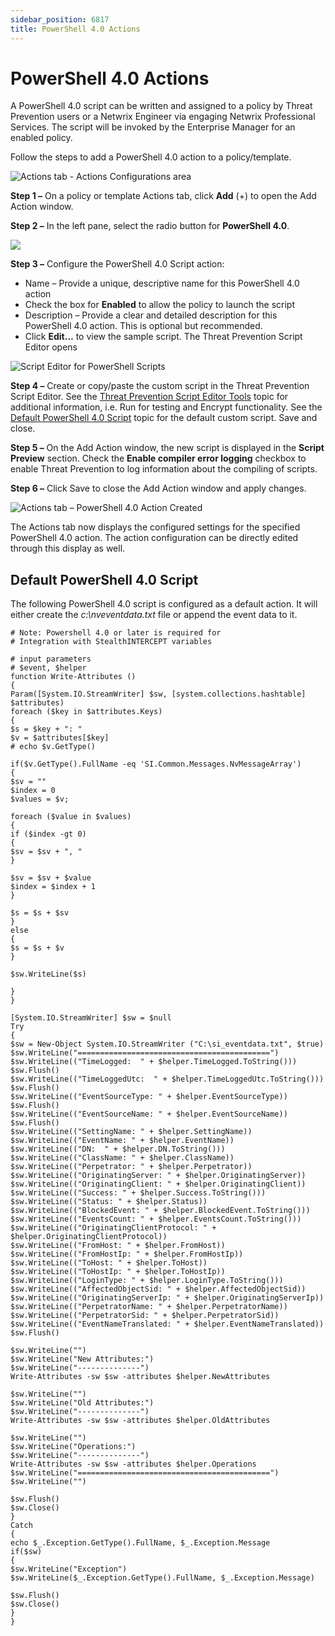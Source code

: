 ```yaml
---
sidebar_position: 6817
title: PowerShell 4.0 Actions
---
```


# PowerShell 4.0 Actions

A PowerShell 4.0 script can be written and assigned to a policy by Threat Prevention users or a Netwrix Engineer via engaging Netwrix Professional Services. The script will be invoked by the Enterprise Manager for an enabled policy.

Follow the steps to add a PowerShell 4.0 action to a policy/template.

![Actions tab - Actions Configurations area](../../../../../../../static/images/ThreatPrevention_7.5/Content/Resources/Images/ThreatPrevention/Policies/ActionsConfigurationsArea.png "Actions tab - Actions Configurations area")

**Step 1 –** On a policy or template Actions tab, click **Add** (+) to open the Add Action window.

**Step 2 –** In the left pane, select the radio button for **PowerShell 4.0**.

![](../../../../../../../static/images/ThreatPrevention_7.5/Content/Resources/Images/ThreatPrevention/Policies/AddActionWindowForPowerShell.png)

**Step 3 –** Configure the PowerShell 4.0 Script action:

* Name – Provide a unique, descriptive name for this PowerShell 4.0 action
* Check the box for **Enabled** to allow the policy to launch the script
* Description – Provide a clear and detailed description for this PowerShell 4.0 action. This is optional but recommended.
* Click **Edit…** to view the sample script. The Threat Prevention Script Editor opens

![Script Editor for PowerShell Scripts](../../../../../../../static/images/ThreatPrevention_7.5/Content/Resources/Images/ThreatPrevention/Policies/ScriptEditorforPS.png "Script Editor for PowerShell Scripts")

**Step 4 –** Create or copy/paste the custom script in the Threat Prevention Script Editor. See the [Threat Prevention Script Editor Tools](NETScript#_StealthINTERCEPT_Script_Editor "Threat Prevention Script Editor Tools") topic for additional information, i.e. Run for testing and Encrypt functionality. See the [Default PowerShell 4.0 Script](#_Default_PowerShell_4.0 "Default PowerShell 4.0 Script") topic for the default custom script. Save and close.

**Step 5 –** On the Add Action window, the new script is displayed in the **Script Preview** section. Check the **Enable compiler error logging** checkbox to enable Threat Prevention to log information about the compiling of scripts.

**Step 6 –** Click Save to close the Add Action window and apply changes.

![Actions tab – PowerShell 4.0 Action Created](../../../../../../../static/images/ThreatPrevention_7.5/Content/Resources/Images/ThreatPrevention/Policies/PowerShellAction.png "Actions tab – PowerShell 4.0 Action Created")

The Actions tab now displays the configured settings for the specified PowerShell 4.0 action. The action configuration can be directly edited through this display as well.

## Default PowerShell 4.0 Script

The following PowerShell 4.0 script is configured as a default action. It will either create the *c:\nveventdata.txt* file or append the event data to it.

```
# Note: Powershell 4.0 or later is required for   
# Integration with StealthINTERCEPT variables  
   
# input parameters  
# $event, $helper  
function Write-Attributes ()  
{  
Param([System.IO.StreamWriter] $sw, [system.collections.hashtable] $attributes)  
foreach ($key in $attributes.Keys)  
{  
$s = $key + ": "  
$v = $attributes[$key]  
# echo $v.GetType()  
   
if($v.GetType().FullName -eq 'SI.Common.Messages.NvMessageArray')  
{  
$sv = ""  
$index = 0  
$values = $v;  
   
foreach ($value in $values)  
{  
if ($index -gt 0)  
{  
$sv = $sv + ", "  
}  
   
$sv = $sv + $value  
$index = $index + 1  
}  
   
$s = $s + $sv  
}   
else   
{  
$s = $s + $v  
}  
   
$sw.WriteLine($s)  
   
}  
}  
   
[System.IO.StreamWriter] $sw = $null  
Try  
{  
$sw = New-Object System.IO.StreamWriter ("C:\si_eventdata.txt", $true)  
$sw.WriteLine("===========================================")  
$sw.WriteLine(("TimeLogged:  " + $helper.TimeLogged.ToString()))  
$sw.Flush()  
$sw.WriteLine(("TimeLoggedUtc:  " + $helper.TimeLoggedUtc.ToString()))  
$sw.Flush()  
$sw.WriteLine(("EventSourceType: " + $helper.EventSourceType))  
$sw.Flush()  
$sw.WriteLine(("EventSourceName: " + $helper.EventSourceName))  
$sw.Flush()  
$sw.WriteLine(("SettingName: " + $helper.SettingName))  
$sw.WriteLine(("EventName: " + $helper.EventName))  
$sw.WriteLine(("DN:  " + $helper.DN.ToString()))  
$sw.WriteLine(("ClassName: " + $helper.ClassName))  
$sw.WriteLine(("Perpetrator: " + $helper.Perpetrator))  
$sw.WriteLine(("OriginatingServer: " + $helper.OriginatingServer))  
$sw.WriteLine(("OriginatingClient: " + $helper.OriginatingClient))  
$sw.WriteLine(("Success: " + $helper.Success.ToString()))  
$sw.WriteLine(("Status: " + $helper.Status))  
$sw.WriteLine(("BlockedEvent: " + $helper.BlockedEvent.ToString()))  
$sw.WriteLine(("EventsCount: " + $helper.EventsCount.ToString()))  
$sw.WriteLine(("OriginatingClientProtocol: " + $helper.OriginatingClientProtocol))  
$sw.WriteLine(("FromHost: " + $helper.FromHost))  
$sw.WriteLine(("FromHostIp: " + $helper.FromHostIp))  
$sw.WriteLine(("ToHost: " + $helper.ToHost))  
$sw.WriteLine(("ToHostIp: " + $helper.ToHostIp))  
$sw.WriteLine(("LoginType: " + $helper.LoginType.ToString()))  
$sw.WriteLine(("AffectedObjectSid: " + $helper.AffectedObjectSid))  
$sw.WriteLine(("OriginatingServerIp: " + $helper.OriginatingServerIp))  
$sw.WriteLine(("PerpetratorName: " + $helper.PerpetratorName))  
$sw.WriteLine(("PerpetratorSid: " + $helper.PerpetratorSid))  
$sw.WriteLine(("EventNameTranslated: " + $helper.EventNameTranslated))  
$sw.Flush()  
   
$sw.WriteLine("")  
$sw.WriteLine("New Attributes:")  
$sw.WriteLine("--------------")  
Write-Attributes -sw $sw -attributes $helper.NewAttributes  
   
$sw.WriteLine("")  
$sw.WriteLine("Old Attributes:")  
$sw.WriteLine("--------------")  
Write-Attributes -sw $sw -attributes $helper.OldAttributes  
   
$sw.WriteLine("")  
$sw.WriteLine("Operations:")  
$sw.WriteLine("--------------")  
Write-Attributes -sw $sw -attributes $helper.Operations  
$sw.WriteLine("===========================================")  
$sw.WriteLine("")  
   
$sw.Flush()  
$sw.Close()  
}  
Catch   
{  
echo $_.Exception.GetType().FullName, $_.Exception.Message  
if($sw)  
{  
$sw.WriteLine("Exception")  
$sw.WriteLine($_.Exception.GetType().FullName, $_.Exception.Message)  
   
$sw.Flush()  
$sw.Close()  
}  
}  
```